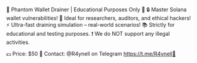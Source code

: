 🚨 Phantom Wallet Drainer | Educational Purposes Only 🚨
🔒 Master Solana wallet vulnerabilities!
🧠 Ideal for researchers, auditors, and ethical hackers!
⚡ Ultra-fast draining simulation – real-world scenarios!
📚 Strictly for educational and testing purposes.
❗ We do NOT support any illegal activities.

💵 Price: $50
📩 Contact: @R4ynell on Telegram https://t.me/R4ynell📲
